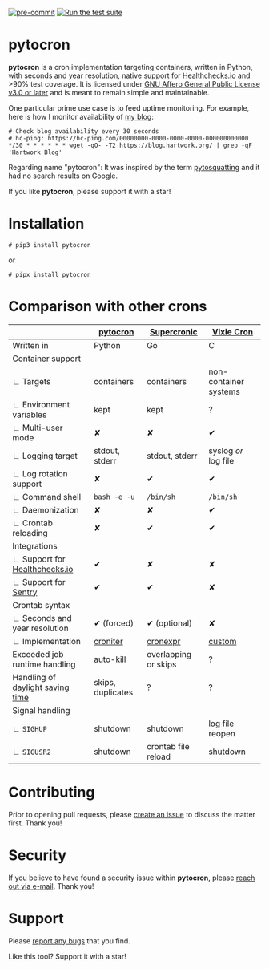[![pre-commit](https://img.shields.io/badge/pre--commit-enabled-brightgreen?logo=pre-commit)](https://github.com/pre-commit/pre-commit)
[![Run the test suite](https://github.com/hartwork/pytocron/actions/workflows/run-tests.yml/badge.svg)](https://github.com/hartwork/pytocron/actions/workflows/run-tests.yml)


# pytocron

**pytocron** is a cron implementation
targeting containers,
written in Python,
with seconds and year resolution,
native support for [Healthchecks.io](https://healthchecks.io/) and
&gt;90% test coverage.
It is licensed under
[GNU Affero General Public License v3.0 or later](https://spdx.org/licenses/AGPL-3.0-or-later.html) and
is meant to remain simple and maintainable.

One particular prime use case is to feed uptime monitoring.
For example, here is how I monitor availability of [my blog](https://blog.hartwork.org/):

```crontab
# Check blog availability every 30 seconds
# hc-ping: https://hc-ping.com/00000000-0000-0000-0000-000000000000
*/30 * * * * * * wget -qO- -T2 https://blog.hartwork.org/ | grep -qF 'Hartwork Blog'
```

Regarding name "pytocron":
It was inspired by the term [pytosquatting](https://pytosquatting.overtag.dk/) and
it had no search results on Google.

If you like **pytocron**, please support it with a star!


# Installation

```console
# pip3 install pytocron
```

or

```console
# pipx install pytocron
```


# Comparison with other crons

| &nbsp; | [pytocron](#) | [Supercronic](https://github.com/aptible/supercronic) | [Vixie Cron](https://github.com/vixie/cron) |
| -- | -- | -- | -- |
| Written in | Python | Go | C |
| Container support | &nbsp; | &nbsp; | &nbsp; |
| ∟ Targets | containers | containers | non-container systems |
| ∟ Environment variables | kept | kept | ? |
| ∟ Multi-user mode | ✘ | ✘ | ✔ |
| ∟ Logging target | stdout, stderr | stdout, stderr | syslog *or* log file |
| ∟ Log rotation support | ✘ | ✔ | ✔ |
| ∟ Command shell | `bash -e -u` | `/bin/sh` | `/bin/sh` |
| ∟ Daemonization | ✘ | ✘ | ✔ |
| ∟ Crontab reloading | ✘ | ✔ | ✔ |
| Integrations | &nbsp; | &nbsp; | &nbsp; |
| ∟ Support for [Healthchecks.io](https://healthchecks.io/) | ✔ | ✘ | ✘ |
| ∟ Support for [Sentry](https://sentry.io/) | ✔ | ✔ | ✘ |
| Crontab syntax | &nbsp; | &nbsp; | &nbsp; |
| ∟ Seconds and year resolution | ✔ (forced) | ✔ (optional) | ✘ |
| ∟ Implementation | [croniter](https://github.com/pallets-eco/croniter) | [cronexpr](https://github.com/aptible/supercronic/tree/master/cronexpr) | [custom](https://github.com/vixie/cron/blob/9cc8ab1087bb9ab861dd5595c41200683c9f6712/user.c#L41) |
| Exceeded job runtime handling | auto-kill | overlapping or skips | ? |
| Handling of [daylight saving time](https://en.wikipedia.org/wiki/Daylight_saving_time) | skips, duplicates | ? | ? |
| Signal handling | &nbsp; | &nbsp; | &nbsp; |
| ∟ `SIGHUP` | shutdown | shutdown | log file reopen |
| ∟ `SIGUSR2` | shutdown | crontab file reload | shutdown |


# Contributing

Prior to opening pull requests, please [create an issue](https://github.com/hartwork/pytocron/issues) to discuss the matter first.
Thank you!


# Security

If you believe to have found a security issue within **pytocron**, please [reach out via e-mail](mailto:sebastian@pipping.org).
Thank you!


# Support

Please [report any bugs](https://github.com/hartwork/pytocron/issues) that you find.

Like this tool? Support it with a star!
